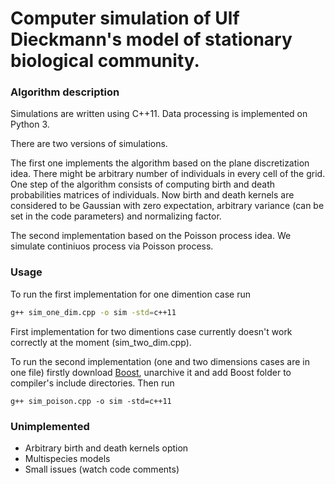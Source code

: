 # Computer simulation of Ulf Dieckmann's model of stationary biological community.

### Algorithm description
Simulations are written using C++11. Data processing is implemented on Python 3.

There are two versions of simulations.

The first one implements the algorithm based on the plane discretization idea. There might be arbitrary number of individuals in every cell of the grid. One step of the algorithm consists of computing birth and death probabilities matrices of individuals. Now birth and death kernels are considered to be Gaussian with zero expectation, arbitrary variance (can be set in the code parameters) and normalizing factor.

The second implementation based on the Poisson process idea. We simulate continiuos process via Poisson process.

### Usage
To run the first implementation for one dimention case run
```bash
g++ sim_one_dim.cpp -o sim -std=c++11
```
First implementation for two dimentions case currently doesn't work correctly at the moment (sim_two_dim.cpp).

To run the second implementation (one and two dimensions cases are in one file) firstly download [Boost](http://www.boost.org), unarchive it and add Boost folder to compiler's include directories. Then run
```
g++ sim_poison.cpp -o sim -std=c++11
```

### Unimplemented
 * Arbitrary birth and death kernels option
 * Multispecies models
 * Small issues (watch code comments)
